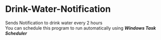 # Drink-Water-Notification
Sends Notification to drink water every 2 hours    
You can schedule this program to run automatically using ***Windows Task Scheduler***    